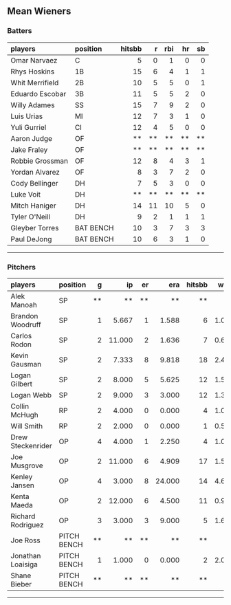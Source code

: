 ## Mean Wieners

### Batters

 
|players         |position  | hitsbb|  r| rbi| hr| sb| 
|:---------------|:---------|------:|--:|---:|--:|--:| 
|Omar Narvaez    |C         |      5|  0|   1|  0|  0| 
|Rhys Hoskins    |1B        |     15|  6|   4|  1|  1| 
|Whit Merrifield |2B        |     10|  5|   5|  0|  1| 
|Eduardo Escobar |3B        |     11|  5|   5|  2|  0| 
|Willy Adames    |SS        |     15|  7|   9|  2|  0| 
|Luis Urias      |MI        |     12|  7|   3|  1|  0| 
|Yuli Gurriel    |CI        |     12|  4|   5|  0|  0| 
|Aaron Judge     |OF        |     **| **|  **| **| **| 
|Jake Fraley     |OF        |     **| **|  **| **| **| 
|Robbie Grossman |OF        |     12|  8|   4|  3|  1| 
|Yordan Alvarez  |OF        |      8|  3|   7|  2|  0| 
|Cody Bellinger  |DH        |      7|  5|   3|  0|  0| 
|Luke Voit       |DH        |     **| **|  **| **| **| 
|Mitch Haniger   |DH        |     14| 11|  10|  5|  0| 
|Tyler O'Neill   |DH        |      9|  2|   1|  1|  1| 
|Gleyber Torres  |BAT BENCH |     10|  3|   7|  3|  3| 
|Paul DeJong     |BAT BENCH |     10|  6|   3|  1|  0| 

* * *

### Pitchers

 
|players           |position    |  g|     ip| er|    era| hitsbb|  whip| so|  w| sv| 
|:-----------------|:-----------|--:|------:|--:|------:|------:|-----:|--:|--:|--:| 
|Alek Manoah       |SP          | **|     **| **|     **|     **|    **| **| **| **| 
|Brandon Woodruff  |SP          |  1|  5.667|  1|  1.588|      6| 1.059|  8|  0|  0| 
|Carlos Rodon      |SP          |  2| 11.000|  2|  1.636|      7| 0.636| 15|  1|  0| 
|Kevin Gausman     |SP          |  2|  7.333|  8|  9.818|     18| 2.455|  7|  0|  0| 
|Logan Gilbert     |SP          |  2|  8.000|  5|  5.625|     12| 1.500| 14|  1|  0| 
|Logan Webb        |SP          |  2|  9.000|  3|  3.000|     12| 1.333|  7|  0|  0| 
|Collin McHugh     |RP          |  2|  4.000|  0|  0.000|      4| 1.000|  5|  1|  0| 
|Will Smith        |RP          |  2|  2.000|  0|  0.000|      1| 0.500|  3|  0|  1| 
|Drew Steckenrider |OP          |  4|  4.000|  1|  2.250|      4| 1.000|  3|  0|  0| 
|Joe Musgrove      |OP          |  2| 11.000|  6|  4.909|     17| 1.545|  7|  1|  0| 
|Kenley Jansen     |OP          |  4|  3.000|  8| 24.000|     14| 4.667|  4|  0|  1| 
|Kenta Maeda       |OP          |  2| 12.000|  6|  4.500|     11| 0.917| 14|  0|  0| 
|Richard Rodriguez |OP          |  3|  3.000|  3|  9.000|      5| 1.667|  4|  0|  2| 
|Joe Ross          |PITCH BENCH | **|     **| **|     **|     **|    **| **| **| **| 
|Jonathan Loaisiga |PITCH BENCH |  1|  1.000|  0|  0.000|      2| 2.000|  0|  0|  0| 
|Shane Bieber      |PITCH BENCH | **|     **| **|     **|     **|    **| **| **| **| 


* * *


